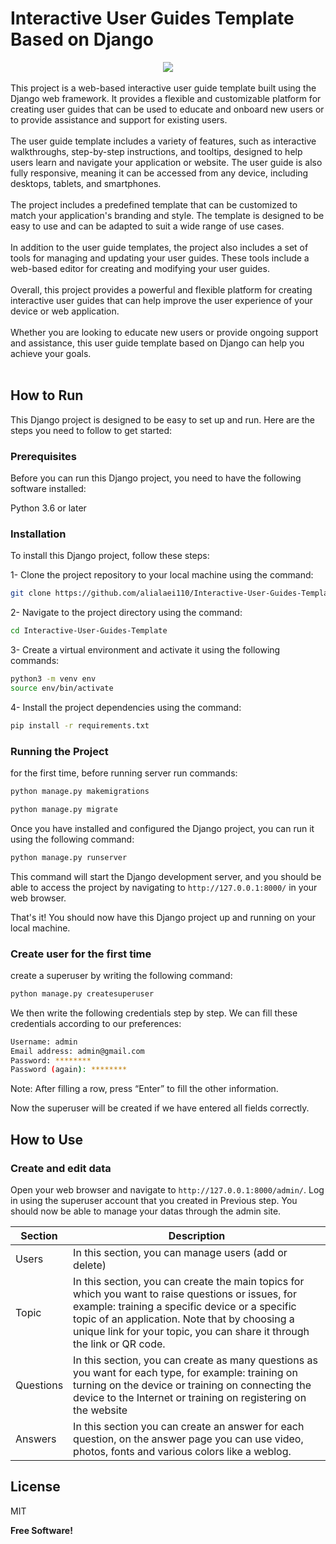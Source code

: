 # Interactive User Guides Template Based on Django

<div align="center">
<img src="https://img.shields.io/badge/Django-092E20?style=for-the-badge&logo=django&logoColor=white" target="_blank" /></div>
</br>
This project is a web-based interactive user guide template built using the Django web framework. It provides a flexible and customizable platform for creating user guides that can be used to educate and onboard new users or to provide assistance and support for existing users.
</br>
</br>
The user guide template includes a variety of features, such as interactive walkthroughs, step-by-step instructions, and tooltips, designed to help users learn and navigate your application or website. The user guide is also fully responsive, meaning it can be accessed from any device, including desktops, tablets, and smartphones.
</br>
</br>
The project includes a predefined template that can be customized to match your application's branding and style. The template is designed to be easy to use and can be adapted to suit a wide range of use cases.
</br>
</br>
In addition to the user guide templates, the project also includes a set of tools for managing and updating your user guides. These tools include a web-based editor for creating and modifying your user guides.
</br>
</br>
Overall, this project provides a powerful and flexible platform for creating interactive user guides that can help improve the user experience of your device or web application.
</br>
</br>
Whether you are looking to educate new users or provide ongoing support and assistance, this user guide template based on Django can help you achieve your goals.
</br>
</br>

## How to Run

This Django project is designed to be easy to set up and run. Here are the steps you need to follow to get started:

### Prerequisites
Before you can run this Django project, you need to have the following software installed:

Python 3.6 or later

### Installation

To install this Django project, follow these steps:

1- Clone the project repository to your local machine using the command:
```sh
git clone https://github.com/alialaei110/Interactive-User-Guides-Template.git
```
2- Navigate to the project directory using the command:
```sh
cd Interactive-User-Guides-Template
```
3- Create a virtual environment and activate it using the following commands:
```sh
python3 -m venv env
source env/bin/activate
```
4- Install the project dependencies using the command:
```sh
pip install -r requirements.txt
```



### Running the Project

for the first time, before running server run commands:

```sh
python manage.py makemigrations
```
```sh
python manage.py migrate
```

Once you have installed and configured the Django project, you can run it using the following command:

```sh
python manage.py runserver
```

This command will start the Django development server, and you should be able to access the project by navigating to ```http://127.0.0.1:8000/``` in your web browser.

That's it! You should now have this Django project up and running on your local machine.


### Create user for the first time

create a superuser by writing the following command:
```sh
python manage.py createsuperuser
```
We then write the following credentials step by step. We can fill these credentials according to our preferences:

```sh
Username: admin
Email address: admin@gmail.com
Password: ********
Password (again): ********
```
Note: After filling a row, press “Enter” to fill the other information.

Now the superuser will be created if we have entered all fields correctly.

## How to Use

### Create and edit data
Open your web browser and navigate to ```http://127.0.0.1:8000/admin/```. Log in using the superuser account that you created in Previous step. You should now be able to manage your datas through the admin site.


| Section       | Description |
| ----------- | ----------- |
| Users      | In this section, you can manage users (add or delete)       |
| Topic   | In this section, you can create the main topics for which you want to raise questions or issues, for example: training a specific device or a specific topic of an application. Note that by choosing a unique link for your topic, you can share it through the link or QR code.        |
| Questions   | In this section, you can create as many questions as you want for each type, for example: training on turning on the device or training on connecting the device to the Internet or training on registering on the website        |
| Answers   | In this section you can create an answer for each question, on the answer page you can use video, photos, fonts and various colors like a weblog.        |

## License
MIT

**Free Software!**


